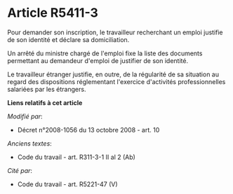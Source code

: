 # Article R5411-3

Pour demander son inscription, le travailleur recherchant un emploi justifie de son identité et déclare sa domiciliation.

Un arrêté du ministre chargé de l'emploi fixe la liste des documents permettant au demandeur d'emploi de justifier de son
identité.

Le travailleur étranger justifie, en outre, de la régularité de sa situation au regard des dispositions réglementant
l'exercice d'activités professionnelles salariées par les étrangers.

**Liens relatifs à cet article**

_Modifié par_:

  - Décret n°2008-1056 du 13 octobre 2008 - art. 10

_Anciens textes_:

  - Code du travail - art. R311-3-1 II al 2 (Ab)

_Cité par_:

  - Code du travail - art. R5221-47 (V)
